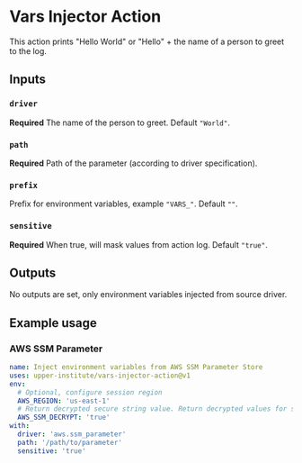 # Vars Injector Action

This action prints "Hello World" or "Hello" + the name of a person to greet to the log.

## Inputs

### `driver`

**Required** The name of the person to greet. Default `"World"`.

### `path`

**Required** Path of the parameter (according to driver specification).

### `prefix`

Prefix for environment variables, example `"VARS_"`. Default `""`.

### `sensitive`

**Required** When true, will mask values from action log. Default `"true"`.

## Outputs

No outputs are set, only environment variables injected from source driver.

## Example usage

### AWS SSM Parameter

```yaml
name: Inject environment variables from AWS SSM Parameter Store
uses: upper-institute/vars-injector-action@v1
env:
  # Optional, configure session region
  AWS_REGION: 'us-east-1'
  # Return decrypted secure string value. Return decrypted values for secure string parameters. This flag is ignored for String and StringList parameter types.
  AWS_SSM_DECRYPT: 'true'
with:
  driver: 'aws.ssm_parameter'
  path: '/path/to/parameter'
  sensitive: 'true'
```